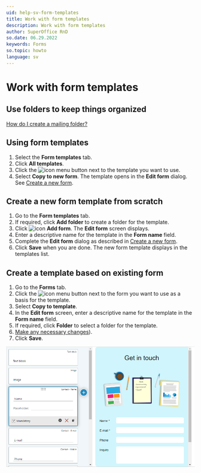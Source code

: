 ```yaml
---
uid: help-sv-form-templates
title: Work with form templates
description: Work with form templates
author: SuperOffice RnD
so.date: 06.29.2022
keywords: Forms
so.topic: howto
language: sv
---
```


# Work with form templates

## Use folders to keep things organized

[How do I create a mailing folder?][19]

## Using form templates

1. Select the **Form templates** tab.
2. Click **All templates**.
3. Click the ![icon][img1] menu button next to the template you want to use.
4. Select **Copy to new form**. The template opens in the **Edit form** dialog. See [Create a new form][1].

## Create a new form template from scratch

1. Go to the **Form templates** tab.
2. If required, click **Add folder** to create a folder for the template.
3. Click ![icon][img2] **Add form**. The **Edit form** screen displays.
4. Enter a descriptive name for the template in the **Form name** field.
5. Complete the **Edit form** dialog as described in [Create a new form][1].
6. Click **Save** when you are done. The new form template displays in the templates list.

## Create a template based on existing form

1. Go to the **Forms** tab.
2. Click the ![icon][img1] menu button next to the form you want to use as a basis for the template.
3. Select **Copy to template**.
4. In the **Edit form** screen, enter a descriptive name for the template in the **Form name** field.
5. If required, click **Folder** to select a folder for the template.
6. [Make any necessary changes][1]).
7. Click **Save**.

![Create a template based on existing form -screenshot][img3]

<!-- Referenced links -->
[1]: create.md
[19]: ../../learn/create-folder.md

<!-- Referenced images -->
[img1]: ../../../../media/icons/btn-menu.png
[img2]: ../../../../media/icons/btn-add.png
[img3]: media/form-template-edit-overview.png

